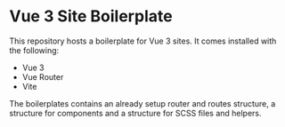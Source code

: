 # Vue 3 Site Boilerplate

This repository hosts a boilerplate for Vue 3 sites. It comes installed with the following:

* Vue 3
* Vue Router
* Vite

The boilerplates contains an already setup router and routes structure, a structure for components and a structure for SCSS files and helpers.
